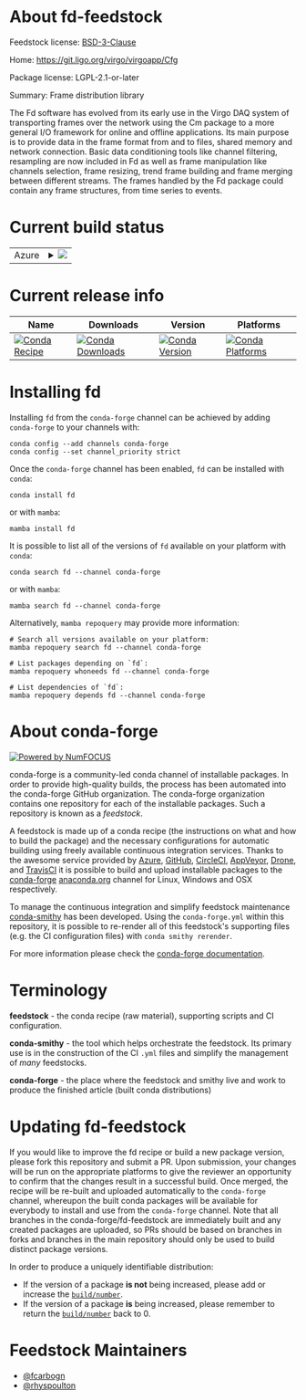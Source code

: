 About fd-feedstock
==================

Feedstock license: [BSD-3-Clause](https://github.com/conda-forge/fd-feedstock/blob/main/LICENSE.txt)

Home: https://git.ligo.org/virgo/virgoapp/Cfg

Package license: LGPL-2.1-or-later

Summary: Frame distribution library

The Fd software has evolved from its early use in the Virgo DAQ system of transporting frames
over the network using the Cm package to a more general I/O framework for online and offline
applications. Its main purpose is to provide data in the frame format from and to files, shared
memory and network connection. Basic data conditioning tools like channel filtering, resampling
are now included in Fd as well as frame manipulation like channels selection, frame resizing,
trend frame building and frame merging between different streams. The frames handled by the Fd
package could contain any frame structures, from time series to events.


Current build status
====================


<table>
    
  <tr>
    <td>Azure</td>
    <td>
      <details>
        <summary>
          <a href="https://dev.azure.com/conda-forge/feedstock-builds/_build/latest?definitionId=12602&branchName=main">
            <img src="https://dev.azure.com/conda-forge/feedstock-builds/_apis/build/status/fd-feedstock?branchName=main">
          </a>
        </summary>
        <table>
          <thead><tr><th>Variant</th><th>Status</th></tr></thead>
          <tbody><tr>
              <td>linux_64</td>
              <td>
                <a href="https://dev.azure.com/conda-forge/feedstock-builds/_build/latest?definitionId=12602&branchName=main">
                  <img src="https://dev.azure.com/conda-forge/feedstock-builds/_apis/build/status/fd-feedstock?branchName=main&jobName=linux&configuration=linux%20linux_64_" alt="variant">
                </a>
              </td>
            </tr>
          </tbody>
        </table>
      </details>
    </td>
  </tr>
</table>

Current release info
====================

| Name | Downloads | Version | Platforms |
| --- | --- | --- | --- |
| [![Conda Recipe](https://img.shields.io/badge/recipe-fd-green.svg)](https://anaconda.org/conda-forge/fd) | [![Conda Downloads](https://img.shields.io/conda/dn/conda-forge/fd.svg)](https://anaconda.org/conda-forge/fd) | [![Conda Version](https://img.shields.io/conda/vn/conda-forge/fd.svg)](https://anaconda.org/conda-forge/fd) | [![Conda Platforms](https://img.shields.io/conda/pn/conda-forge/fd.svg)](https://anaconda.org/conda-forge/fd) |

Installing fd
=============

Installing `fd` from the `conda-forge` channel can be achieved by adding `conda-forge` to your channels with:

```
conda config --add channels conda-forge
conda config --set channel_priority strict
```

Once the `conda-forge` channel has been enabled, `fd` can be installed with `conda`:

```
conda install fd
```

or with `mamba`:

```
mamba install fd
```

It is possible to list all of the versions of `fd` available on your platform with `conda`:

```
conda search fd --channel conda-forge
```

or with `mamba`:

```
mamba search fd --channel conda-forge
```

Alternatively, `mamba repoquery` may provide more information:

```
# Search all versions available on your platform:
mamba repoquery search fd --channel conda-forge

# List packages depending on `fd`:
mamba repoquery whoneeds fd --channel conda-forge

# List dependencies of `fd`:
mamba repoquery depends fd --channel conda-forge
```


About conda-forge
=================

[![Powered by
NumFOCUS](https://img.shields.io/badge/powered%20by-NumFOCUS-orange.svg?style=flat&colorA=E1523D&colorB=007D8A)](https://numfocus.org)

conda-forge is a community-led conda channel of installable packages.
In order to provide high-quality builds, the process has been automated into the
conda-forge GitHub organization. The conda-forge organization contains one repository
for each of the installable packages. Such a repository is known as a *feedstock*.

A feedstock is made up of a conda recipe (the instructions on what and how to build
the package) and the necessary configurations for automatic building using freely
available continuous integration services. Thanks to the awesome service provided by
[Azure](https://azure.microsoft.com/en-us/services/devops/), [GitHub](https://github.com/),
[CircleCI](https://circleci.com/), [AppVeyor](https://www.appveyor.com/),
[Drone](https://cloud.drone.io/welcome), and [TravisCI](https://travis-ci.com/)
it is possible to build and upload installable packages to the
[conda-forge](https://anaconda.org/conda-forge) [anaconda.org](https://anaconda.org/)
channel for Linux, Windows and OSX respectively.

To manage the continuous integration and simplify feedstock maintenance
[conda-smithy](https://github.com/conda-forge/conda-smithy) has been developed.
Using the ``conda-forge.yml`` within this repository, it is possible to re-render all of
this feedstock's supporting files (e.g. the CI configuration files) with ``conda smithy rerender``.

For more information please check the [conda-forge documentation](https://conda-forge.org/docs/).

Terminology
===========

**feedstock** - the conda recipe (raw material), supporting scripts and CI configuration.

**conda-smithy** - the tool which helps orchestrate the feedstock.
                   Its primary use is in the construction of the CI ``.yml`` files
                   and simplify the management of *many* feedstocks.

**conda-forge** - the place where the feedstock and smithy live and work to
                  produce the finished article (built conda distributions)


Updating fd-feedstock
=====================

If you would like to improve the fd recipe or build a new
package version, please fork this repository and submit a PR. Upon submission,
your changes will be run on the appropriate platforms to give the reviewer an
opportunity to confirm that the changes result in a successful build. Once
merged, the recipe will be re-built and uploaded automatically to the
`conda-forge` channel, whereupon the built conda packages will be available for
everybody to install and use from the `conda-forge` channel.
Note that all branches in the conda-forge/fd-feedstock are
immediately built and any created packages are uploaded, so PRs should be based
on branches in forks and branches in the main repository should only be used to
build distinct package versions.

In order to produce a uniquely identifiable distribution:
 * If the version of a package **is not** being increased, please add or increase
   the [``build/number``](https://docs.conda.io/projects/conda-build/en/latest/resources/define-metadata.html#build-number-and-string).
 * If the version of a package **is** being increased, please remember to return
   the [``build/number``](https://docs.conda.io/projects/conda-build/en/latest/resources/define-metadata.html#build-number-and-string)
   back to 0.

Feedstock Maintainers
=====================

* [@fcarbogn](https://github.com/fcarbogn/)
* [@rhyspoulton](https://github.com/rhyspoulton/)

